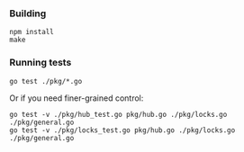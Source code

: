 
### Building

    npm install
    make

### Running tests

    go test ./pkg/*.go
    
Or if you need finer-grained control:
  
    go test -v ./pkg/hub_test.go pkg/hub.go ./pkg/locks.go ./pkg/general.go 
    go test -v ./pkg/locks_test.go pkg/hub.go ./pkg/locks.go ./pkg/general.go
    
